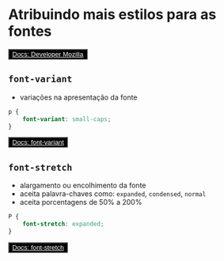 # Atribuindo mais estilos para as fontes

<button style="background-color: black; color: white;"><a style="color: white;" href="https://developer.mozilla.org/en-US/docs/Learn/CSS/Styling_text/Fundamentals">Docs: Developer Mozilla</a></button>

## `font-variant`

* variações na apresentação da fonte

~~~css
p {
    font-variant: small-caps;
}
~~~

<button style="background-color: black; color: white;"><a style="color: white;" href="https://developer.mozilla.org/en-US/docs/Web/CSS/font-variant">Docs: font-variant</a></button>

## `font-stretch`

* alargamento ou encolhimento da fonte
* aceita palavra-chaves como: `expanded`, `condensed`, `normal`
* aceita porcentagens de 50% a 200%

~~~css
P {
    font-stretch: expanded;
}
~~~

<button style="background-color: black; color: white;"><a style="color: white;" href="https://developer.mozilla.org/en-US/docs/Web/CSS/font-stretch">Docs: font-stretch</a></button>